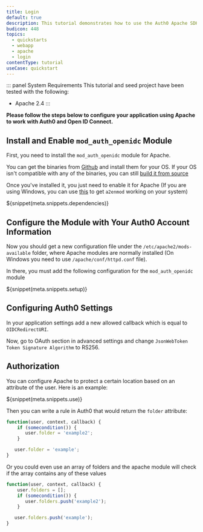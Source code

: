 ```yaml
---
title: Login
default: true
description: This tutorial demonstrates how to use the Auth0 Apache SDK to add authentication and authorization to your web app.
budicon: 448
topics:
  - quickstarts
  - webapp
  - apache
  - login
contentType: tutorial
useCase: quickstart
---
```


::: panel System Requirements
This tutorial and seed project have been tested with the following:
* Apache 2.4
:::

**Please follow the steps below to configure your application using Apache to work with Auth0 and Open ID Connect.**

## Install and Enable `mod_auth_openidc` Module

First, you need to install the `mod_auth_openidc` module for Apache.

You can get the binaries from <a href="https://github.com/zmartzone/mod_auth_openidc/releases" target="_blank" rel="noreferrer">Github</a> and install them for your OS. If your OS isn't compatible with any of the binaries, you can still <a href="https://github.com/zmartzone/mod_auth_openidc/blob/master/INSTALL" target="_blank" rel="noreferrer">build it from source</a>

Once you've installed it, you just need to enable it for Apache (If you are using Windows, you can use <a href="https://github.com/enderandpeter/win-a2enmod#installation" target="_blank" rel="noreferrer">this</a> to get `a2enmod` working on your system)

${snippet(meta.snippets.dependencies)}

## Configure the Module with Your Auth0 Account Information

Now you should get a new configuration file under the `/etc/apache2/mods-available` folder, where Apache modules are normally installed (On Windows you need to use `/apache/conf/httpd.conf` file).

In there, you must add the following configuration for the `mod_auth_openidc` module

${snippet(meta.snippets.setup)}

## Configuring Auth0 Settings

In your application settings add a new allowed callback which is equal to `OIDCRedirectURI`.

Now, go to OAuth section in advanced settings and change `JsonWebToken Token Signature Algorithm` to RS256.


## Authorization

You can configure Apache to protect a certain location based on an attribute of the user. Here is an example:

${snippet(meta.snippets.use)}

Then you can write a rule in Auth0 that would return the `folder` attribute:

```js
function(user, context, callback) {
    if (somecondition()) {
       user.folder = 'example2';
    }

   user.folder = 'example';
}
```

Or you could even use an array of folders and the apache module will check if the array contains any of these values

```js
function(user, context, callback) {
    user.folders = [];
    if (somecondition()) {
       user.folders.push('example2');
    }

   user.folders.push('example');
}
```
